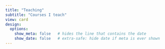 ```yaml
---
title: "Teaching"
subtitle: "Courses I teach"
view: card
design:
  options:
    show_meta: false   # hides the line that contains the date
    show_date: false   # extra-safe: hide date if meta is ever shown
---
```

